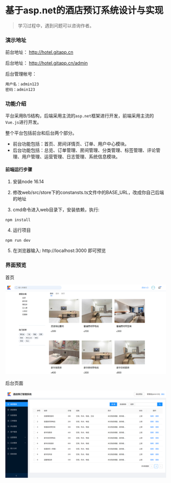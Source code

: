 # 基于asp.net的酒店预订系统设计与实现

> 学习过程中，遇到问题可以咨询作者。

### 演示地址

前台地址：  http://hotel.gitapp.cn

后台地址： http://hotel.gitapp.cn/admin

后台管理帐号：

```bash
用户名：admin123
密码：admin123
```
### 功能介绍

平台采用B/S结构，后端采用主流的`asp.net`框架进行开发，前端采用主流的`Vue.js`进行开发。

整个平台包括前台和后台两个部分。

- 前台功能包括：首页、房间详情页、订单、用户中心模块。
- 后台功能包括：总览、订单管理、房间管理、分类管理、标签管理、评论管理、用户管理、运营管理、日志管理、系统信息模块。



#### 前端运行步骤

1. 安装node 16.14

2. 修改web/src/store下的constansts.ts文件中的BASE_URL，改成你自己后端的地址

3. cmd命令进入web目录下，安装依赖，执行:
```
npm install 
```
4. 运行项目
```
npm run dev
```
5. 在浏览器输入: http://localhost:3000 即可预览


### 界面预览

首页

![](https://github.com/geeeeeeeek/java_hotel/blob/master/server/upload/image/a.png)


后台页面

![](https://github.com/geeeeeeeek/java_hotel/blob/master/server/upload/image/b.png)


